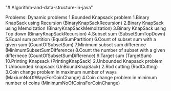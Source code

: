 "# Algorithm-and-data-structure-in-java" 

Problems:
    Dynamic problems
        1.Bounded Knapsack problem
            1.Binary KnapSack using Recursion (BinaryKnapSackRecursion)
            2.Binary KnapSack using Memoization (BinaryKnapSackMemoization)
            3.Binary KnapSack using Top down (BinaryKnapSackRecursion)
            4.Subset sum (SubsetSumTopDown)
            5.Equal sum partition (EqualSumPartition)
            6.Count of subset sum with a given sum (CountOfSubsetSum)
            7.Minimum subset sum difference (MinimumSubsetSumDifference)
            8.Count the number of subset with a given differnece (CountOfSubsetSumDifference)
            9.Target sum (TargetSum)
            10.Printing Knapsack (PrintingKnapSack)
        2.Unbounded Knapsack problem
            1.Unbounded knapsack (UnBoundKnapSack)
            2.Rod cutting (RodCutting)
            3.Coin change problem in maximum number of ways (MaxiumNoOfWaysForCoinChange)
            4.Coin change problem in minimum number of coins (MinimumNoOfCoinsForCoinChange)
